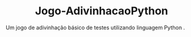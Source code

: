 <h1 align="center">Jogo-AdivinhacaoPython</h1>
Um jogo de adivinhação básico de testes utilizando linguagem Python .
